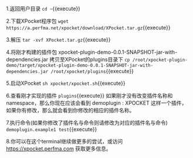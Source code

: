 
1.返回用户目录
`cd ~`{{execute}}

2.下载XPocket程序包
`wget https://a.perfma.net/xpocket/download/XPocket.tar.gz`{{execute}}

3.解压
`tar -xvf XPocket.tar.gz`{{execute}}

4.将刚才构建的插件包 xpocket-plugin-demo-0.0.1-SNAPSHOT-jar-with-dependencies.jar 拷贝至XPocket的plugins目录下
`cp /root/xpocket-plugin-demo/target/xpocket-plugin-demo-0.0.1-SNAPSHOT-jar-with-dependencies.jar /root/xpocket/plugins`{{execute}}

5.启动XPocket
`sh xpocket/xpocket.sh`{{execute}}

6.查看刚才实现的插件
`plugins`{{execute}}
如果刚才没有改变插件名称和namespace，那么你现在应该会看到 demoplugin : XPOCKET 这样一个插件，如果你有修改，那么就会看到你修改的相应的插件名称。

7.执行命令(如果你修改了插件名与命令则请修改为对应的插件名与命令)
`demoplugin.example1 test`{{execute}}

8.你可以在这个terminal继续做更多的尝试，或访问 https://xpocket.perfma.com 获取更多信息。
